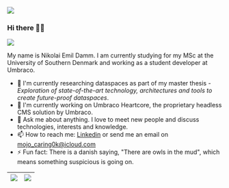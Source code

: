 ![](https://komarev.com/ghpvc/?username=devantler)
### Hi there 👋🏻

<img src="https://github-readme-stats-kezco3t4b-devantler.vercel.app/api?username=devantler&show_icons=true&theme=tokyonight" />

My name is Nikolai Emil Damm. I am currently studying for my MSc at the University of Southern Denmark and working as a student developer at Umbraco. 

- 🌱 I'm currently researching dataspaces as part of my master thesis - _Exploration of state-of-the-art technology, architectures and tools to create future-proof dataspaces_.
- 🔭 I'm currently working on Umbraco Heartcore, the proprietary headless CMS solution by Umbraco.
- 💬 Ask me about anything. I love to meet new people and discuss technologies, interests and knowledge.
- 📫 How to reach me: [Linkedin](https://www.linkedin.com/in/nikolai-emil-damm-14a786150/) or send me an email on <mojo_caring0k@icloud.com>
- ⚡ Fun fact: There is a danish saying, "There are owls in the mud", which means something suspicious is going on.

| <img src="https://github-readme-stats-kezco3t4b-devantler.vercel.app/api/wakatime?username=66c8bc1b-a3bd-4b90-8717-77aec70735d0&theme=tokyonight" />  |  <img align="center" src="https://github-readme-stats-kezco3t4b-devantler.vercel.app/api/top-langs/?username=devantler&show_icons=true&theme=tokyonight&exclude_repo=software-engineering-f22" />  |
| ------------- | ------------- |






